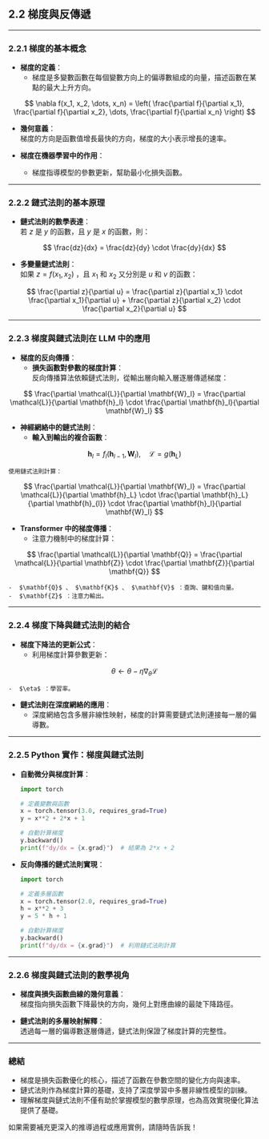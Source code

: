 ## **2.2 梯度與反傳遞**

---

### **2.2.1 梯度的基本概念**
- **梯度的定義**：  
  - 梯度是多變數函數在每個變數方向上的偏導數組成的向量，描述函數在某點的最大上升方向。  

```math
    \nabla f(x_1, x_2, \dots, x_n) = \left( \frac{\partial f}{\partial x_1}, \frac{\partial f}{\partial x_2}, \dots, \frac{\partial f}{\partial x_n} \right)

```

- **幾何意義**：  
  梯度的方向是函數值增長最快的方向，梯度的大小表示增長的速率。  

- **梯度在機器學習中的作用**：  
  - 梯度指導模型的參數更新，幫助最小化損失函數。  

---

### **2.2.2 鏈式法則的基本原理**
- **鏈式法則的數學表達**：  
  若  $z$  是  $y$  的函數，且  $y$  是  $x$  的函數，則：

```math
  \frac{dz}{dx} = \frac{dz}{dy} \cdot \frac{dy}{dx}

```

- **多變量鏈式法則**：  
  如果  $z = f(x_1, x_2)$ ，且  $x_1$  和  $x_2$  又分別是  $u$  和  $v$  的函數：

```math
  \frac{\partial z}{\partial u} = \frac{\partial z}{\partial x_1} \cdot \frac{\partial x_1}{\partial u} + \frac{\partial z}{\partial x_2} \cdot \frac{\partial x_2}{\partial u}

```

---

### **2.2.3 梯度與鏈式法則在 LLM 中的應用**
- **梯度的反向傳播**：  
  - **損失函數對參數的梯度計算**：  
    反向傳播算法依賴鏈式法則，從輸出層向輸入層逐層傳遞梯度：  

```math
    \frac{\partial \mathcal{L}}{\partial \mathbf{W}_l} = \frac{\partial \mathcal{L}}{\partial \mathbf{h}_l} \cdot \frac{\partial \mathbf{h}_l}{\partial \mathbf{W}_l}

```

- **神經網絡中的鏈式法則**：  
  - **輸入到輸出的複合函數**：  

```math
    \mathbf{h}_l = f_l(\mathbf{h}_{l-1}, \mathbf{W}_l), \quad \mathcal{L} = g(\mathbf{h}_L)

```
    使用鏈式法則計算：

```math
    \frac{\partial \mathcal{L}}{\partial \mathbf{W}_l} = \frac{\partial \mathcal{L}}{\partial \mathbf{h}_L} \cdot \frac{\partial \mathbf{h}_L}{\partial \mathbf{h}_{l}} \cdot \frac{\partial \mathbf{h}_l}{\partial \mathbf{W}_l}

```

- **Transformer 中的梯度傳播**：  
  - 注意力機制中的梯度計算：  

```math
    \frac{\partial \mathcal{L}}{\partial \mathbf{Q}} = \frac{\partial \mathcal{L}}{\partial \mathbf{Z}} \cdot \frac{\partial \mathbf{Z}}{\partial \mathbf{Q}}

```
    -  $\mathbf{Q}$ 、 $\mathbf{K}$ 、 $\mathbf{V}$ ：查詢、鍵和值向量。  
    -  $\mathbf{Z}$ ：注意力輸出。

---

### **2.2.4 梯度下降與鏈式法則的結合**
- **梯度下降法的更新公式**：  
  - 利用梯度計算參數更新：  

```math
    \theta \leftarrow \theta - \eta \nabla_\theta \mathcal{L}

```
    -  $\eta$ ：學習率。  

- **鏈式法則在深度網絡的應用**：  
  - 深度網絡包含多層非線性映射，梯度的計算需要鏈式法則連接每一層的偏導數。  

---

### **2.2.5 Python 實作：梯度與鏈式法則**
- **自動微分與梯度計算**：  
  ```python
  import torch

  # 定義變數與函數
  x = torch.tensor(3.0, requires_grad=True)
  y = x**2 + 2*x + 1

  # 自動計算梯度
  y.backward()
  print(f"dy/dx = {x.grad}")  # 結果為 2*x + 2
  ```

- **反向傳播的鏈式法則實現**：  
  ```python
  import torch

  # 定義多層函數
  x = torch.tensor(2.0, requires_grad=True)
  h = x**2 + 3
  y = 5 * h + 1

  # 自動計算梯度
  y.backward()
  print(f"dy/dx = {x.grad}")  # 利用鏈式法則計算
  ```

---

### **2.2.6 梯度與鏈式法則的數學視角**
- **梯度與損失函數曲線的幾何意義**：  
  梯度指向損失函數下降最快的方向，幾何上對應曲線的最陡下降路徑。

- **鏈式法則的多層映射解釋**：  
  透過每一層的偏導數逐層傳遞，鏈式法則保證了梯度計算的完整性。

---

### **總結**
- 梯度是損失函數優化的核心，描述了函數在參數空間的變化方向與速率。  
- 鏈式法則作為梯度計算的基礎，支持了深度學習中多層非線性模型的訓練。  
- 理解梯度與鏈式法則不僅有助於掌握模型的數學原理，也為高效實現優化算法提供了基礎。

如果需要補充更深入的推導過程或應用實例，請隨時告訴我！